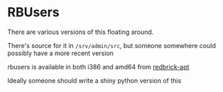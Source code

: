 # RBUsers

There are various versions of this floating around.

There's source for it in `/srv/admin/src`, but someone somewhere could possibly have a more recent
version

rbusers is available in both i386 and amd64 from [redbrick-apt](../redbrick-apt)

Ideally someone should write a shiny python version of this
